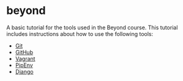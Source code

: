 # beyond
A basic tutorial for the tools used in the Beyond course.
This tutorial includes instructions about how to use the following tools:
* [Git](https://git-scm.com/)
* [GitHub](https://github.com/)
* [Vagrant](https://www.vagrantup.com/)
* [PipEnv](https://github.com/pypa/pipenv)
* [Django](https://www.djangoproject.com/)